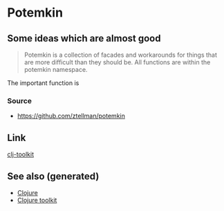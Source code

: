 # Potemkin


## Some ideas which are almost good

> Potemkin is a collection of facades and workarounds for things that are more difficult than they should be. All functions are within the potemkin namespace.

The important function is


### Source

-   <https://github.com/ztellman/potemkin>


## Link

[clj-toolkit](20200505124946-clj_toolkit.md)


## See also (generated)

-   [Clojure](../decks/clojure.md)
-   [Clojure toolkit](20200505124946-clj_toolkit.md)
